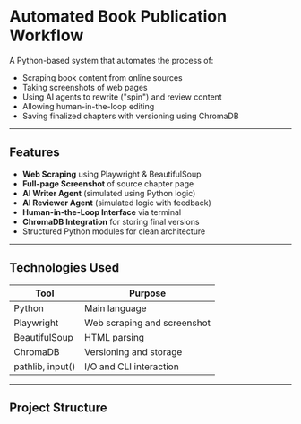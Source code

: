 #  Automated Book Publication Workflow

A Python-based system that automates the process of:
- Scraping book content from online sources
- Taking screenshots of web pages
- Using AI agents to rewrite ("spin") and review content
- Allowing human-in-the-loop editing
- Saving finalized chapters with versioning using ChromaDB

---

##  Features

-  **Web Scraping** using Playwright & BeautifulSoup  
-  **Full-page Screenshot** of source chapter page  
-  **AI Writer Agent** (simulated using Python logic)  
-  **AI Reviewer Agent** (simulated logic with feedback)  
-  **Human-in-the-Loop Interface** via terminal  
-  **ChromaDB Integration** for storing final versions  
-  Structured Python modules for clean architecture

---

##  Technologies Used

| Tool | Purpose |
|------|---------|
| Python | Main language |
| Playwright | Web scraping and screenshot |
| BeautifulSoup | HTML parsing |
| ChromaDB | Versioning and storage |
| pathlib, input() | I/O and CLI interaction |

---

##  Project Structure

